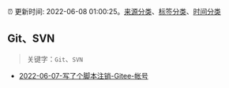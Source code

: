 :alarm_clock: 更新时间: 2022-06-08 01:00:25。[来源分类](../README.md)、[标签分类](../TAGS.md)、[时间分类](../TIMELINE.md)

## Git、SVN


> 关键字：`Git`、`SVN`



- [2022-06-07-写了个脚本注销-Gitee-帐号](https://www.v2ex.com/t/858019) 